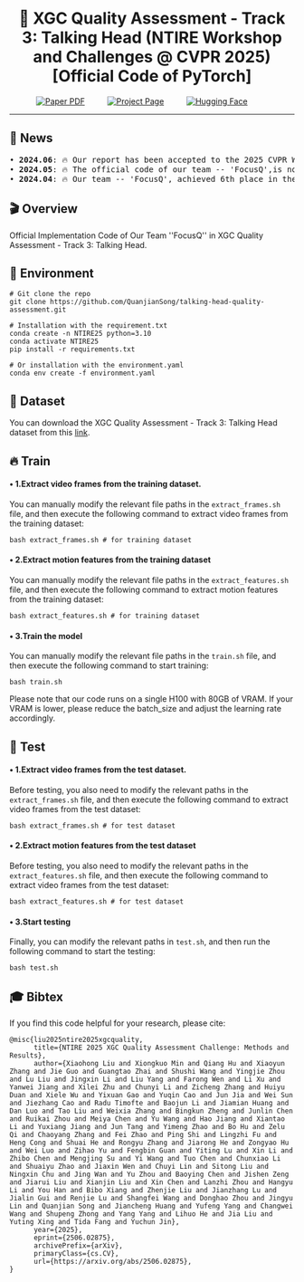<div align="center">
<h1>
🚀 XGC Quality Assessment - Track 3: Talking Head (NTIRE Workshop and Challenges @ CVPR 2025) [Official Code of PyTorch]
</h1>
    


<p align="center">
    <span>
        <a href="https://arxiv.org/abs/2506.02875" target="_blank"> 
        <img src='https://img.shields.io/badge/arXiv%202506.02875-NTIRE_2025-red' alt='Paper PDF'></a> &emsp;  &emsp; 
    </span>
    <span>
        <a href="https://github.com/zyj-2000/THQA-NTIRE" target="_blank"> 
        <img src='https://img.shields.io/badge/Project_Page-NTIRE_2025-green' alt='Project Page'></a> &emsp;  &emsp; 
    </span>
    <span>
        <a href="https://huggingface.co/papers/2506.02875" target="_blank"> 
        <img src='https://img.shields.io/badge/Hugging_Face-NTIRE_2025-yellow' alt='Hugging Face'></a> &emsp;  &emsp; 
    </span>

  
</p>

</div>

---

## 🎉 News
<pre>
• <strong>2024.06</strong>: 🔥 Our report has been accepted to the 2025 CVPR Workshop.   
• <strong>2024.05</strong>: 🔥 The official code of our team -- 'FocusQ',is now available.
• <strong>2024.04</strong>: 🔥 Our team -- 'FocusQ', achieved 6th place in the <a href="https://codalab.lisn.upsaclay.fr/competitions/21555" target="_blank">2025 XGC Quality Assessment - Track 3: Talking Head</a>.
</pre>

## 🎬 Overview
Official Implementation Code of Our Team ''FocusQ'' in XGC Quality Assessment - Track 3: Talking Head.
  
## 🔧 Environment
```
# Git clone the repo
git clone https://github.com/QuanjianSong/talking-head-quality-assessment.git

# Installation with the requirement.txt
conda create -n NTIRE25 python=3.10
conda activate NTIRE25
pip install -r requirements.txt

# Or installation with the environment.yaml
conda env create -f environment.yaml
```

## 📖 Dataset
You can download the XGC Quality Assessment - Track 3: Talking Head dataset from this <a href="https://huggingface.co/datasets/zyj2000/THQA-NTIRE/tree/main" target="_blank">link</a>.




## 🔥 Train
#### • 1.Extract video frames from the training dataset.
You can manually modify the relevant file paths in the `extract_frames.sh` file, and then execute the following command to extract video frames from the training dataset:
```
bash extract_frames.sh # for training dataset
```

#### • 2.Extract motion features from the training dataset
You can manually modify the relevant file paths in the `extract_features.sh` file, and then execute the following command to extract motion features from the training dataset:
```
bash extract_features.sh # for training dataset
```

#### • 3.Train the model
You can manually modify the relevant file paths in the `train.sh` file, and then execute the following command to start training:
```
bash train.sh
```
Please note that our code runs on a single H100 with 80GB of VRAM. If your VRAM is lower, please reduce the batch_size and adjust the learning rate accordingly.

## 🌈 Test
#### • 1.Extract video frames from the test dataset.
Before testing, you also need to modify the relevant paths in the `extract_frames.sh` file, and then execute the following command to extract video frames from the test dataset:
```
bash extract_frames.sh # for test dataset
```

#### • 2.Extract motion features from the test dataset
Before testing, you also need to modify the relevant paths in the `extract_features.sh` file, and then execute the following command to extract video frames from the test dataset:
```
bash extract_features.sh # for test dataset
```

#### • 3.Start testing
Finally, you can modify the relevant paths in `test.sh`, and then run the following command to start the testing:
```
bash test.sh
```

## 🎓 Bibtex
If you find this code helpful for your research, please cite:
```
@misc{liu2025ntire2025xgcquality,
      title={NTIRE 2025 XGC Quality Assessment Challenge: Methods and Results}, 
      author={Xiaohong Liu and Xiongkuo Min and Qiang Hu and Xiaoyun Zhang and Jie Guo and Guangtao Zhai and Shushi Wang and Yingjie Zhou and Lu Liu and Jingxin Li and Liu Yang and Farong Wen and Li Xu and Yanwei Jiang and Xilei Zhu and Chunyi Li and Zicheng Zhang and Huiyu Duan and Xiele Wu and Yixuan Gao and Yuqin Cao and Jun Jia and Wei Sun and Jiezhang Cao and Radu Timofte and Baojun Li and Jiamian Huang and Dan Luo and Tao Liu and Weixia Zhang and Bingkun Zheng and Junlin Chen and Ruikai Zhou and Meiya Chen and Yu Wang and Hao Jiang and Xiantao Li and Yuxiang Jiang and Jun Tang and Yimeng Zhao and Bo Hu and Zelu Qi and Chaoyang Zhang and Fei Zhao and Ping Shi and Lingzhi Fu and Heng Cong and Shuai He and Rongyu Zhang and Jiarong He and Zongyao Hu and Wei Luo and Zihao Yu and Fengbin Guan and Yiting Lu and Xin Li and Zhibo Chen and Mengjing Su and Yi Wang and Tuo Chen and Chunxiao Li and Shuaiyu Zhao and Jiaxin Wen and Chuyi Lin and Sitong Liu and Ningxin Chu and Jing Wan and Yu Zhou and Baoying Chen and Jishen Zeng and Jiarui Liu and Xianjin Liu and Xin Chen and Lanzhi Zhou and Hangyu Li and You Han and Bibo Xiang and Zhenjie Liu and Jianzhang Lu and Jialin Gui and Renjie Lu and Shangfei Wang and Donghao Zhou and Jingyu Lin and Quanjian Song and Jiancheng Huang and Yufeng Yang and Changwei Wang and Shupeng Zhong and Yang Yang and Lihuo He and Jia Liu and Yuting Xing and Tida Fang and Yuchun Jin},
      year={2025},
      eprint={2506.02875},
      archivePrefix={arXiv},
      primaryClass={cs.CV},
      url={https://arxiv.org/abs/2506.02875}, 
}
```
